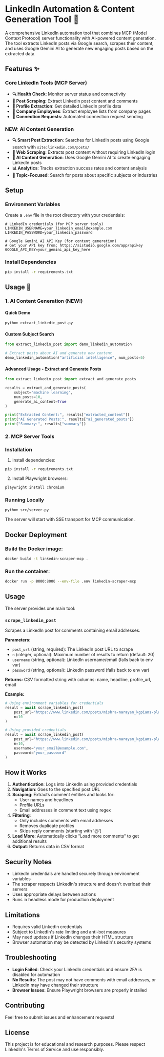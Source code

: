 # LinkedIn Automation & Content Generation Tool 🚀

A comprehensive LinkedIn automation tool that combines MCP (Model Context Protocol) server functionality with AI-powered content generation. The tool extracts LinkedIn posts via Google search, scrapes their content, and uses Google Gemini AI to generate new engaging posts based on the extracted data.

## Features ✨

### Core LinkedIn Tools (MCP Server)
- **🔍 Health Check**: Monitor server status and connectivity
- **📄 Post Scraping**: Extract LinkedIn post content and comments
- **👤 Profile Extraction**: Get detailed LinkedIn profile data
- **🏢 Company Employees**: Extract employee lists from company pages
- **🤝 Connection Requests**: Automated connection request sending

### NEW: AI Content Generation
- **🔍 Smart Post Extraction**: Searches for LinkedIn posts using Google search with `site:linkedin.com/posts/`
- **📄 Web Scraping**: Extracts post content without requiring LinkedIn login
- **🤖 AI Content Generation**: Uses Google Gemini AI to create engaging LinkedIn posts
- **📊 Analytics**: Tracks extraction success rates and content analysis
- **🎯 Topic-Focused**: Search for posts about specific subjects or industries

## Setup

### Environment Variables

Create a `.env` file in the root directory with your credentials:

```env
# LinkedIn credentials (for MCP server tools)
LINKEDIN_USERNAME=your_linkedin_email@example.com
LINKEDIN_PASSWORD=your_linkedin_password

# Google Gemini AI API Key (for content generation)
# Get your API key from: https://aistudio.google.com/app/apikey
GOOGLE_API_KEY=your_gemini_api_key_here
```

### Install Dependencies
```bash
pip install -r requirements.txt
```

## Usage 🎯

### 1. AI Content Generation (NEW!)

#### Quick Demo
```python
python extract_linkedin_post.py
```

#### Custom Subject Search
```python
from extract_linkedin_post import demo_linkedin_automation

# Extract posts about AI and generate new content
demo_linkedin_automation("artificial intelligence", num_posts=5)
```

#### Advanced Usage - Extract and Generate Posts
```python
from extract_linkedin_post import extract_and_generate_posts

results = extract_and_generate_posts(
    subject="machine learning",
    num_posts=10,
    generate_ai_content=True
)

print("Extracted Content:", results["extracted_content"])
print("AI Generated Posts:", results["ai_generated_posts"])
print("Summary:", results["summary"])
```

### 2. MCP Server Tools

### Installation

1. Install dependencies:
```bash
pip install -r requirements.txt
```

2. Install Playwright browsers:
```bash
playwright install chromium
```

### Running Locally

```bash
python src/server.py
```

The server will start with SSE transport for MCP communication.

## Docker Deployment

### Build the Docker image:
```bash
docker build -t linkedin-scraper-mcp .
```

### Run the container:
```bash
docker run -p 8000:8000 --env-file .env linkedin-scraper-mcp
```

## Usage

The server provides one main tool:

### `scrape_linkedin_post`

Scrapes a LinkedIn post for comments containing email addresses.

**Parameters:**
- `post_url` (string, required): The LinkedIn post URL to scrape
- `n` (integer, optional): Maximum number of results to return (default: 20)
- `username` (string, optional): LinkedIn username/email (falls back to env var)
- `password` (string, optional): LinkedIn password (falls back to env var)

**Returns:**
CSV formatted string with columns: name, headline, profile_url, email

**Example:**
```python
# Using environment variables for credentials
result = await scrape_linkedin_post(
    post_url="https://www.linkedin.com/posts/mishra-narayan_kgpians-placements-jobopportunities-activity-7113220698688385025-c0w0/",
    n=10
)

# Using provided credentials
result = await scrape_linkedin_post(
    post_url="https://www.linkedin.com/posts/mishra-narayan_kgpians-placements-jobopportunities-activity-7113220698688385025-c0w0/",
    n=10,
    username="your_email@example.com",
    password="your_password"
)
```

## How it Works

1. **Authentication**: Logs into LinkedIn using provided credentials
2. **Navigation**: Goes to the specified post URL
3. **Scraping**: Extracts comment entities and looks for:
   - User names and headlines
   - Profile URLs
   - Email addresses in comment text using regex
4. **Filtering**: 
   - Only includes comments with email addresses
   - Removes duplicate profiles
   - Skips reply comments (starting with '@')
5. **Load More**: Automatically clicks "Load more comments" to get additional results
6. **Output**: Returns data in CSV format

## Security Notes

- LinkedIn credentials are handled securely through environment variables
- The scraper respects LinkedIn's structure and doesn't overload their servers
- Uses appropriate delays between actions
- Runs in headless mode for production deployment

## Limitations

- Requires valid LinkedIn credentials
- Subject to LinkedIn's rate limiting and anti-bot measures
- May need updates if LinkedIn changes their HTML structure
- Browser automation may be detected by LinkedIn's security systems

## Troubleshooting

- **Login Failed**: Check your LinkedIn credentials and ensure 2FA is disabled for automation
- **No Results**: The post may not have comments with email addresses, or LinkedIn may have changed their structure
- **Browser Issues**: Ensure Playwright browsers are properly installed

## Contributing

Feel free to submit issues and enhancement requests!

## License

This project is for educational and research purposes. Please respect LinkedIn's Terms of Service and use responsibly.
